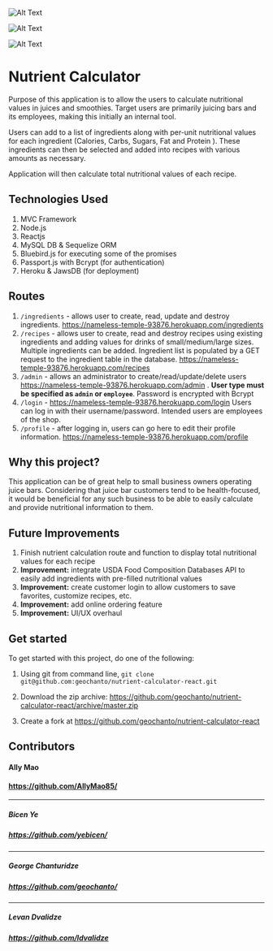 ![Alt Text](nu_3.gif)

![Alt Text](nu_2.gif)

![Alt Text](nu_4.gif)

# Nutrient Calculator
Purpose of this application is to allow the users to calculate nutritional values in juices and smoothies.
Target users are primarily juicing bars and its employees, making this initially an internal tool.

Users can add to a list of ingredients along with per-unit nutritional values for each ingredient (Calories, Carbs, Sugars, Fat and Protein ). These ingredients can then be selected and added into recipes with various amounts as necessary. 

Application will then calculate total nutritional values of each recipe.

## Technologies Used
1. MVC Framework
2. Node.js
3. Reactjs
4. MySQL DB & Sequelize ORM
5. Bluebird.js for executing some of the promises
6. Passport.js with Bcrypt (for authentication)
7. Heroku & JawsDB (for deployment)

## Routes
1. `/ingredients` - allows user to create, read, update and destroy ingredients. https://nameless-temple-93876.herokuapp.com/ingredients
2. `/recipes` - allows user to create, read and destroy recipes using existing ingredients and adding values for drinks of small/medium/large sizes. Multiple ingredients can be added. Ingredient list is populated by a GET request to the ingredient table in the database. https://nameless-temple-93876.herokuapp.com/recipes
3. `/admin` - allows an administrator to create/read/update/delete users https://nameless-temple-93876.herokuapp.com/admin . **User type must be specified as `admin` or `employee`**. Password is encrypted with Bcrypt
4. `/login` - https://nameless-temple-93876.herokuapp.com/login Users can log in with their username/password. Intended users are employees of the shop.
5. `/profile` - after logging in, users can go here to edit their profile information. https://nameless-temple-93876.herokuapp.com/profile

## Why this project?
This application can be of great help to small business owners operating juice bars. Considering that juice bar customers tend to be health-focused, it would be beneficial for any such business to be able to easily calculate and provide nutritional information to them.

## Future Improvements
1. Finish nutrient calculation route and function to display total nutritional values for each recipe
2. **Improvement:** integrate USDA Food Composition Databases API to easily add ingredients with pre-filled nutritional values
3. **Improvement:** create customer login to allow customers to save favorites, customize recipes, etc.
4. **Improvement:** add online ordering feature
5. **Improvement:** UI/UX overhaul

## Get started
To get started with this project, do one of the following:

1. Using git from command line, `git clone git@github.com:geochanto/nutrient-calculator-react.git` 

2. Download the zip archive: https://github.com/geochanto/nutrient-calculator-react/archive/master.zip

3. Create a fork at https://github.com/geochanto/nutrient-calculator-react

## Contributors
#### Ally Mao
#### https://github.com/AllyMao85/
---
##### Bicen Ye
##### https://github.com/yebicen/
---
##### George Chanturidze
##### https://github.com/geochanto/
---
##### Levan Dvalidze
##### https://github.com/ldvalidze
